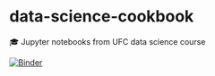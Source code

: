 # data-science-cookbook
:mortar_board: Jupyter notebooks from UFC data science course

[![Binder](https://mybinder.org/badge_logo.svg)](https://mybinder.org/v2/gh/helioRocha/data-science-cookbook.git/master)
